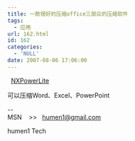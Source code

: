 ```yaml
---
title: 一款很好的压缩office三部众的压缩软件
tags:
  - 应用
url: 162.html
id: 162
categories:
  - 'NULL'
date: 2007-08-06 17:06:00
---
```


  [NXPowerLite](http://www.xdowns.com/soft/188/215/2006/Soft_32193.html "NXPowerLite V3.0.3_绿色汉化版_PowerPoint文档专用三种压缩方式工具")

可以压缩Word、Excel、PowerPoint

  
  
--  
MSN    >>   [humen1@gmail.com](mailto:humen1@gmail.com)

humen1 Tech